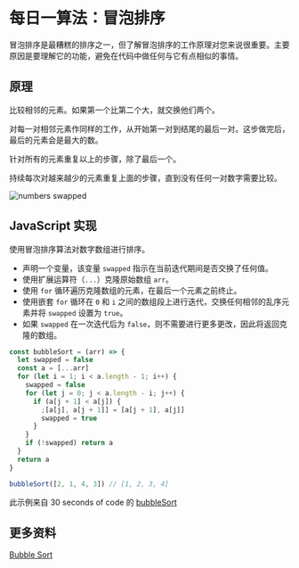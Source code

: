 # 每日一算法：冒泡排序

冒泡排序是最糟糕的排序之一，但了解冒泡排序的工作原理对您来说很重要。主要原因是要理解它的功能，避免在代码中做任何与它有点相似的事情。

## 原理

比较相邻的元素。如果第一个比第二个大，就交换他们两个。

对每一对相邻元素作同样的工作，从开始第一对到结尾的最后一对。这步做完后，最后的元素会是最大的数。

针对所有的元素重复以上的步骤，除了最后一个。

持续每次对越来越少的元素重复上面的步骤，直到没有任何一对数字需要比较。

![numbers swapped](https://upload-images.jianshu.io/upload_images/18281896-254d16f74ebf00b9.png?imageMogr2/auto-orient/strip%7CimageView2/2/w/1240)

## JavaScript 实现

使用冒泡排序算法对数字数组进行排序。

- 声明一个变量，该变量 `swapped` 指示在当前迭代期间是否交换了任何值。
- 使用扩展运算符（`...`）克隆原始数组 `arr`。
- 使用 `for` 循环遍历克隆数组的元素，在最后一个元素之前终止。
- 使用嵌套 `for` 循环在 `0` 和 `i` 之间的数组段上进行迭代，交换任何相邻的乱序元素并将 `swapped` 设置为 `true`。
- 如果 `swapped` 在一次迭代后为 `false`，则不需要进行更多更改，因此将返回克隆的数组。

```js
const bubbleSort = (arr) => {
  let swapped = false
  const a = [...arr]
  for (let i = 1; i < a.length - 1; i++) {
    swapped = false
    for (let j = 0; j < a.length - i; j++) {
      if (a[j + 1] < a[j]) {
        ;[a[j], a[j + 1]] = [a[j + 1], a[j]]
        swapped = true
      }
    }
    if (!swapped) return a
  }
  return a
}

bubbleSort([2, 1, 4, 3]) // [1, 2, 3, 4]
```

此示例来自 30 seconds of code 的 [bubbleSort](https://www.30secondsofcode.org/js/s/bubble-sort)

## 更多资料

[Bubble Sort](https://github.com/trekhleb/javascript-algorithms/tree/master/src/algorithms/sorting/bubble-sort)

